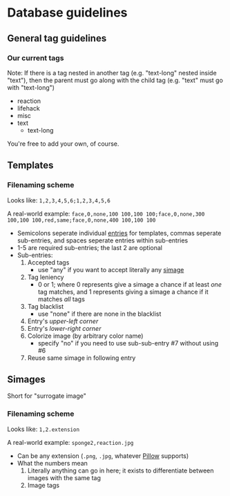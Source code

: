 # Database guidelines

## General tag guidelines
### Our current tags
Note: If there is a tag nested in another tag (e.g. "text-long" nested inside "text"), then the parent must go along with the child tag (e.g. "text" must go with "text-long")
- reaction
- lifehack
- misc
- text
	- text-long

You're free to add your own, of course.

## Templates
### Filenaming scheme
Looks like: `1,2,3,4,5,6;1,2,3,4,5,6`

A real-world example: `face,0,none,100 100,100 100;face,0,none,300 100,100 100,red,same;face,0,none,400 100,100 100`

- Semicolons seperate individual [entries](#entries) for templates, commas seperate sub-entries, and spaces seperate entries within sub-entries
- 1-5 are required sub-entries; the last 2 are optional
- Sub-entries:
	1. Accepted tags
		- use "any" if you want to accept literally any [simage](#simages)
	2. Tag leniency
       	- 0 or 1; where 0 represents give a simage a chance if at least _one_ tag matches, and 1 represents giving a simage a chance if it matches _all_ tags
	3. Tag blacklist
		- use "none" if there are none in the blacklist
	4. Entry's _*upper-left corner*_
	5. Entry's _*lower-right corner*_
	6. Colorize image (by arbitrary color name)
		- specify "no" if you need to use sub-sub-entry #7 without using #6
	7. Reuse same simage in following entry

## Simages
Short for "surrogate image"

### Filenaming scheme
Looks like: `1,2.extension`

A real-world example: `sponge2,reaction.jpg`

- Can be any extension (`.png`, `.jpg`, whatever [Pillow](https://python-pillow.github.io/) supports)
- What the numbers mean
	1. Literally anything can go in here; it exists to differentiate between images with the same tag
	2. Image tags